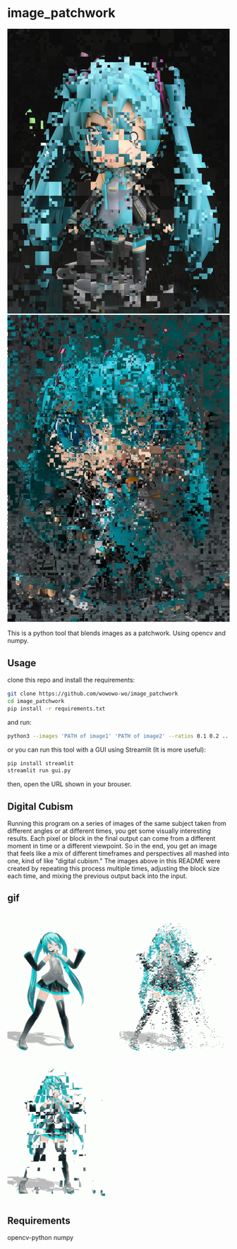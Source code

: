 # image_patchwork

<img src="ex/ex1.png" width="1000">

<img src="ex/ex2.png" width="1000">

This is a python tool that blends images as a patchwork.
Using opencv and numpy.

## Usage

clone this repo and install the requirements:

```bash
git clone https://github.com/wowowo-wo/image_patchwork
cd image_patchwork
pip install -r requirements.txt
```
and run:
```bash
python3 --images 'PATH of image1' 'PATH of image2' --ratios 0.1 0.2 ... --block_size 1 --output 'PATH of output image'
```

or you can run this tool with a GUI using Streamlit (It is more useful):

```bash
pip install streamlit
streamlit run gui.py
```

then, open the URL shown in your brouser.

## Digital Cubism

Running this program on a series of images of the same subject taken from different angles or at different times, you get some visually interesting results.
Each pixel or block in the final output can come from a different moment in time or a different viewpoint. So in the end, you get an image that feels like a mix of different timeframes and perspectives all mashed into one, kind of like "digital cubism."
The images above in this README were created by repeating this process multiple times, adjusting the block size each time, and mixing the previous output back into the input.

## gif
<p>
<img src="ex/miku_origin.gif" width="250" style="display:inline-block;mergin-right;10px;"/>

<img src="ex/miku_pr1.gif" width="250" style="display:inline-block;mergin-right;10px;"/>

<img src="ex/miku_pr2.gif" width="250" style="display:inline-block;"/>
</p>

## Requirements

opencv-python
numpy
